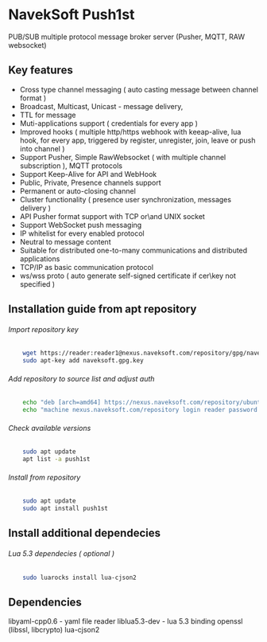 # NavekSoft Push1st
PUB/SUB multiple protocol message broker server (Pusher, MQTT, RAW websocket) 

## Key features
 - Cross type channel messaging ( auto casting message between channel format )
 - Broadcast, Multicast, Unicast - message delivery, 
 - TTL for message
 - Muti-applications support ( credentials for every app )
 - Improved hooks  ( multiple http/https webhook with keeap-alive, lua hook,  for every app, triggered by register, unregister, join, leave or push into channel )
 - Support Pusher, Simple RawWebsocket ( with multiple channel subscription ), MQTT protocols
 - Support Keep-Alive for API and WebHook
 - Public, Private, Presence channels support
 - Permanent or auto-closing channel 
 - Cluster functionality ( presence user synchronization, messages delivery )
 - API Pusher format support with TCP or\and UNIX socket
 - Support WebSocket push messaging
 - IP whitelist for every enabled protocol
 - Neutral to message content 
 - Suitable for distributed one-to-many communications and distributed applications 
 - TCP/IP as basic communication protocol
 - ws/wss proto ( auto generate self-signed certificate if cer\key not specified )

## Installation guide from apt repository

###### Import repository key

```bash
	wget https://reader:reader1@nexus.naveksoft.com/repository/gpg/naveksoft.gpg.key -O naveksoft.gpg.key
	sudo apt-key add naveksoft.gpg.key
```

###### Add repository to source list and adjust auth
```bash
	echo "deb [arch=amd64] https://nexus.naveksoft.com/repository/ubuntu-universe/ universe main" | sudo tee /etc/apt/sources.list.d/naveksoft-universe.list
	echo "machine nexus.naveksoft.com/repository login reader password reader1" | sudo tee /etc/apt/auth.conf.d/nexus.naveksoft.com.conf
```


###### Check available versions
```bash
	sudo apt update
	apt list -a push1st
```

###### Install from repository

```bash
	sudo apt update
	sudo apt install push1st
```

## Install additional dependecies

###### Lua 5.3 dependecies ( optional )

```bash
	sudo luarocks install lua-cjson2
```



## Dependencies
libyaml-cpp0.6 - yaml file reader
liblua5.3-dev - lua 5.3 binding
openssl (libssl, libcrypto)
lua-cjson2
